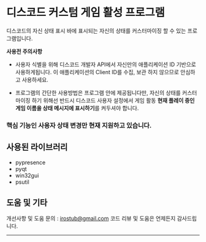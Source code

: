 # 디스코드 커스텀 게임 활성 프로그램
디스코드의 자신 상태 표시 바에 표시되는 자신의 상태를 커스터마이징 할 수 있는 프로그램입니다.       

**사용전 주의사항**
- 사용자 식별을 위해 디스코드 개발자 API에서 자신만의 애플리케이션 ID 기반으로 사용하게됩니다. 이 애플리케이션의 Client ID를 수집, 보관 하지 않으므로 안심하고 사용하세요.

- 프로그램의 간단한 사용방법은 프로그램 안에 제공됩니다만, 자신의 상태를 커스터마이징 하기 위해선 반드시 디스코드 사용자 설정에서 게임 활동 **현재 플레이 중인 게임 이름을 상태 메시지에 표시하기**를 켜두셔야 합니다. 
### 핵심 기능인 사용자 상태 변경만 현재 지원하고 있습니다.
## 사용된 라이브러리

- pypresence 
- pyqt
- win32gui
- psutil

## 도움 및 기타


개선사항 및 도움 문의 :  irostub@gmail.com
코드 리뷰 및 도움은 언제든지 감사드립니다. 

---